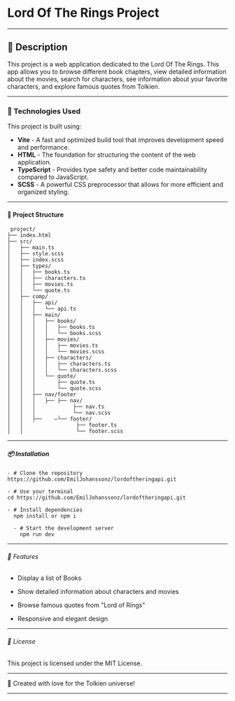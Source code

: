 # Lord Of The Rings Project

---

## 📖 Description
<p>This project is a web application dedicated to the Lord Of The Rings. This app allows you to browse different book chapters, view detailed information about the movies, search for characters, see information about your favorite characters, and explore famous quotes from Tolkien.</p>

---

### 🚀 Technologies Used

This project is built using:

- **Vite** - A fast and optimized build tool that improves development speed and performance.
- **HTML** - The foundation for structuring the content of the web application.
- **TypeScript** - Provides type safety and better code maintainability compared to JavaScript.
- **SCSS** - A powerful CSS preprocessor that allows for more efficient and organized styling.

---

#### 📂 Project Structure


```
 project/
├── index.html
├── src/
│   ├── main.ts
│   ├── style.scss
│   ├── index.scss
│   ├── types/
│   │   ├── books.ts
│   │   ├── characters.ts
│   │   ├── movies.ts
│   │   └── quote.ts
│   ├── comp/
│   │   ├── api/
│   │   │   └── api.ts
│   │   ├── main/
│   │   │   ├── books/
│   │   │   │   ├── books.ts
│   │   │   │   └── books.scss
│   │   │   ├── movies/
│   │   │   │   ├── movies.ts
│   │   │   │   └── movies.scss
│   │   │   ├── characters/
│   │   │   │   ├── characters.ts
│   │   │   │   └── characters.scss
│   │   │   └── quote/
│   │   │       ├── quote.ts
│   │   │       └── quote.scss
│   │   ├── nav/footer
│   │   │   ├── ├── nav/ 
│   │   │            ├── nav.ts 
│   │   │            └── nav.scss 
│   │   ├──    –└── footer/
│   │                 ├── footer.ts
│   │                 └── footer.scss

```

---

##### 📦 Installation

```
- # Clone the repository
https://github.com/EmilJohanssonz/lordoftheringapi.git

- # Use your terminal
cd https://github.com/EmilJohanssonz/lordoftheringapi.git

- # Install dependencies
  npm install or npm i

  - # Start the development server
    npm run dev

  ```

---

###### 📌 Features

- Display a list of Books

- Show detailed information about characters and movies

- Browse famous quotes from "Lord of Rings"

- Responsive and elegant design

---
     

###### 📜 License

This project is licensed under the MIT License.

---

💙 Created with love for the Tolkien universe!

---
